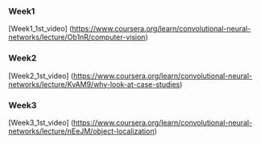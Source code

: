 ### Week1
[Week1_1st_video] (https://www.coursera.org/learn/convolutional-neural-networks/lecture/Ob1nR/computer-vision)
### Week2
[Week2_1st_video] (https://www.coursera.org/learn/convolutional-neural-networks/lecture/KvAM9/why-look-at-case-studies)
### Week3
[Week3_1st_video] (https://www.coursera.org/learn/convolutional-neural-networks/lecture/nEeJM/object-localization)
